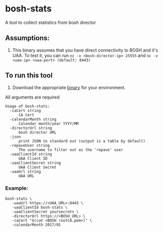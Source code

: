 # bosh-stats
A tool to collect statistics from bosh director

## Assumptions:
1. This binary assumes that you have direct connectivity to BOSH and it's UAA. To test it, you can run `nc -v <bosh-director-ip> 25555` and `nc -v <uaa-ip> <uaa-port> (default: 8443)`

## To run this tool
1. Download the appropriate [binary](https://github.com/pivotal-cloudops/bosh-stats/releases) for your environment.

All arguments are required
```
Usage of bosh-stats:
  -caCert string
      CA Cert
  -calendarMonth string
      Calendar month/year YYYY/MM
  -directorUrl string
      bosh director URL
  -json
      print JSON to standard out (output is a table by default)
  -repaveUser string
      The username to filter out as the 'repave' user
  -uaaClientId string
      UAA Client ID
  -uaaClientSecret string
      UAA Client Secret
  -uaaUrl string
      UAA URL
```


### Example:
```
bosh-stats \
   -uaaUrl https://<UAA_URL>:8443 \
   -uaaClientId bosh-stats \
   -uaaClientSecret yoursecrets \
   -directorUrl https://<BOSH_URL> \
   -caCert "$(cat <BOSH rootCA.pem>)" \
   -calendarMonth 2017/01
```
